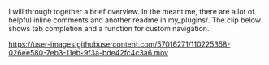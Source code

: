 
I will through together a brief overview. In the meantime, there are a lot of helpful inline comments and another readme in my_plugins/. The clip below shows tab completion and a function for custom navigation.


https://user-images.githubusercontent.com/57016271/110225358-026ee580-7eb3-11eb-9f3a-bde42fc4c3a6.mov

